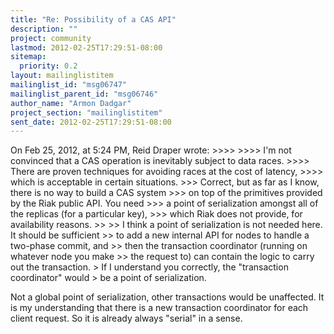 ```yaml
---
title: "Re: Possibility of a CAS API"
description: ""
project: community
lastmod: 2012-02-25T17:29:51-08:00
sitemap:
  priority: 0.2
layout: mailinglistitem
mailinglist_id: "msg06747"
mailinglist_parent_id: "msg06746"
author_name: "Armon Dadgar"
project_section: "mailinglistitem"
sent_date: 2012-02-25T17:29:51-08:00
---
```



On Feb 25, 2012, at 5:24 PM, Reid Draper wrote:
&gt;&gt;&gt;&gt; 
&gt;&gt;&gt;&gt; I'm not convinced that a CAS operation is inevitably subject to data races.
&gt;&gt;&gt;&gt; There are proven techniques for avoiding races at the cost of latency,
&gt;&gt;&gt;&gt; which is acceptable in certain situations.
&gt;&gt;&gt; Correct, but as far as I know, there is no way to build a CAS system
&gt;&gt;&gt; on top of the primitives provided by the Riak public API. You need
&gt;&gt;&gt; a point of serialization amongst all of the replicas (for a particular key),
&gt;&gt;&gt; which Riak does not provide, for availability reasons.
&gt;&gt; 
&gt;&gt; I think a point of serialization is not needed here. It should be sufficient
&gt;&gt; to add a new internal API for nodes to handle a two-phase commit, and
&gt;&gt; then the transaction coordinator (running on whatever node you make
&gt;&gt; the request to) can contain the logic to carry out the transaction.
&gt; If I understand you correctly, the "transaction coordinator" would
&gt; be a point of serialization.

Not a global point of serialization, other transactions would be unaffected.
It is my understanding that there is a new transaction coordinator for
each client request. So it is already always "serial" in a sense.
